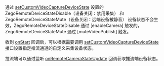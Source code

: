 <div class="mk-warning">

通过 [setCustomVideoCaptureDeviceState](@setCustomVideoCaptureDeviceState) 设置的 ZegoRemoteDeviceStateDisable（设备关闭：禁用采集） 和 ZegoRemoteDeviceStateMute（设备关闭：远端设备被静音） 设备状态不会生效，ZegoRemoteDeviceStateDisable 通过 [enableCamera] 触发的，ZegoRemoteDeviceStateMute 通过 [muteVideoPublish] 触发。
</div>

收到 [onStart](@onStart) 回调后，可以根据需要调用 [setCustomVideoCaptureDeviceState](@setCustomVideoCaptureDeviceState) 接口设置指定推流通道的自定义采集设备状态。

拉流端可以通过监听 [onRemoteCameraStateUpdate](@onRemoteCameraStateUpdate) 回调获取推流端设备状态。


